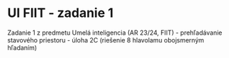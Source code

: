 # UI FIIT - zadanie 1
Zadanie 1 z predmetu Umelá inteligencia (AR 23/24, FIIT) - prehľadávanie stavového priestoru - úloha 2C (riešenie 8 hlavolamu obojsmerným hľadaním)

